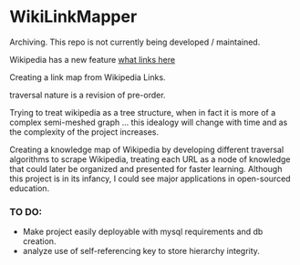 # WikiLinkMapper
Archiving. This repo is not currently being developed / maintained.

Wikipedia has a new feature [what links here](https://en.wikipedia.org/wiki/Special:WhatLinksHere/Computer)

Creating a link map from Wikipedia Links.

traversal nature is a revision of pre-order.

Trying to treat wikipedia as a tree structure, when in fact it is more of a complex semi-meshed graph ... this idealogy will change with time and as the complexity of the project increases.

Creating a knowledge map of Wikipedia by developing different traversal algorithms to scrape Wikipedia, treating each URL as a node of knowledge that could later be organized and presented for faster learning. Although this project is in its infancy, I could see major applications in open-sourced education.

### TO DO:
* Make project easily deployable with mysql requirements and db creation.
* analyze use of self-referencing key to store hierarchy integrity.


